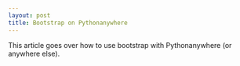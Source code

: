 ```yaml
---
layout: post
title: Bootstrap on Pythonanywhere
---
```


This article goes over how to use bootstrap with Pythonanywhere (or anywhere else).
